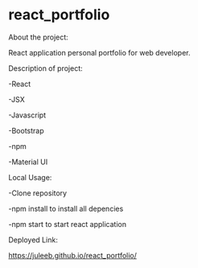 # react_portfolio

About the project:

React application personal portfolio for web developer.

Description of project:

-React

-JSX

-Javascript

-Bootstrap

-npm

-Material UI

Local Usage:

-Clone repository

-npm install to install all depencies

-npm start to start react application

Deployed Link:

https://juleeb.github.io/react_portfolio/

